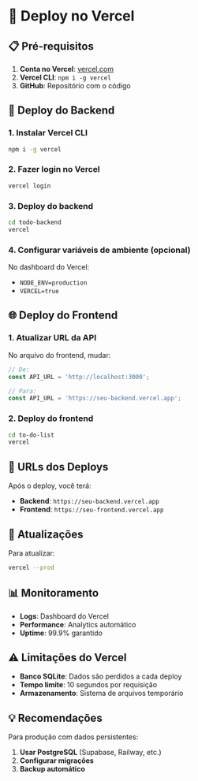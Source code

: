 # 🚀 Deploy no Vercel

## 📋 Pré-requisitos

1. **Conta no Vercel**: [vercel.com](https://vercel.com)
2. **Vercel CLI**: `npm i -g vercel`
3. **GitHub**: Repositório com o código

## 🔧 Deploy do Backend

### 1. Instalar Vercel CLI
```bash
npm i -g vercel
```

### 2. Fazer login no Vercel
```bash
vercel login
```

### 3. Deploy do backend
```bash
cd todo-backend
vercel
```

### 4. Configurar variáveis de ambiente (opcional)
No dashboard do Vercel:
- `NODE_ENV=production`
- `VERCEL=true`

## 🌐 Deploy do Frontend

### 1. Atualizar URL da API
No arquivo do frontend, mudar:
```javascript
// De:
const API_URL = 'http://localhost:3000';

// Para:
const API_URL = 'https://seu-backend.vercel.app';
```

### 2. Deploy do frontend
```bash
cd to-do-list
vercel
```

## 📝 URLs dos Deploys

Após o deploy, você terá:
- **Backend**: `https://seu-backend.vercel.app`
- **Frontend**: `https://seu-frontend.vercel.app`

## 🔄 Atualizações

Para atualizar:
```bash
vercel --prod
```

## 📊 Monitoramento

- **Logs**: Dashboard do Vercel
- **Performance**: Analytics automático
- **Uptime**: 99.9% garantido

## ⚠️ Limitações do Vercel

- **Banco SQLite**: Dados são perdidos a cada deploy
- **Tempo limite**: 10 segundos por requisição
- **Armazenamento**: Sistema de arquivos temporário

## 💡 Recomendações

Para produção com dados persistentes:
1. **Usar PostgreSQL** (Supabase, Railway, etc.)
2. **Configurar migrações**
3. **Backup automático**

